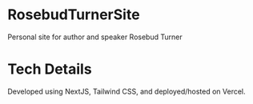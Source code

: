 # RosebudTurnerSite
Personal site for author and speaker Rosebud Turner

# Tech Details
Developed using NextJS, Tailwind CSS, and deployed/hosted on Vercel.

